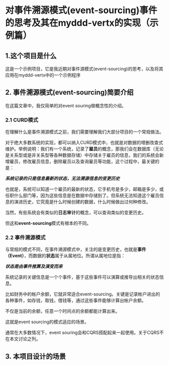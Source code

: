 # 对事件溯源模式(event-sourcing)事件的思考及其在myddd-vertx的实现（示例篇）

## 1.这个项目是什么

这是一个示例项目，它是我近期对事件源模式(event-sourcing)的思考，以及将其应用在myddd-vertx中的一个示例程序

## 2. 事件溯源模式(event-sourcing)简要介绍

在这篇文章中，我仅简单的对event souring做概念性的介绍。

### 2.1 CURD模式

在理解什么是事件溯源模式之前，我们需要理解我们大部分项目的一个常规做法。

对于绝大多数系统的实现，都可以纳入CURD模式中，也就是对数据的增删改查式维护。举例说明：我们有一个系统，记录了**雇员**的概念，那我们会在数据库（无论是关系型或是非关系型等各种数据存储）中存储关于雇员的信息，我们的系统会新增雇员，修改雇员信息，删除雇员以及查询雇员等功能，这个过程中，最关键的是：

***系统记录的只是信息最新的状态，无法溯源信息的变更历史***

也就是，系统可以知道一个雇员的最新的状态，它手机号是多少，邮箱是多少，或任职什么部门等，因为这些信息是在数据中存储到了。但系统无法知道这个雇员信息的演进历史，它究竟是什么时候创建的数据，什么时候做出过何种修改。

当然，有些系统会有类似的**日志审计**的概念，可以查询类似的变更历史。

但这和**event-sourcing**模式有根本的不同。

### 2.2 事件溯源模式

与常规的模式不同，在事件溯源模式中，关注的是变更历史，也就是**事件（Event）**，而数据的**状态**属于从属地位。所谓从属地位是指：

***状态是由事件推算及演变而来***

系统记录的关键信息是一个个事件，基于这些事件可以演算或推导出相关的状态信息。

比如财务中的帐户余额，它就非常适合event-sourcing。关键是记录帐户进出的各种事件，如存钱，取钱，借钱等，通过这些事件能够计算出帐户余额。

不仅是当前的余额，任意一个时间点的余额都能计算出来。

这就是event sourcing的模式适应的场景。

通常在大多数情况下，event souring会和CQRS搭配起来一起使用。关于CQRS不在本文讨论之列。

## 3. 本项目设计的场景









